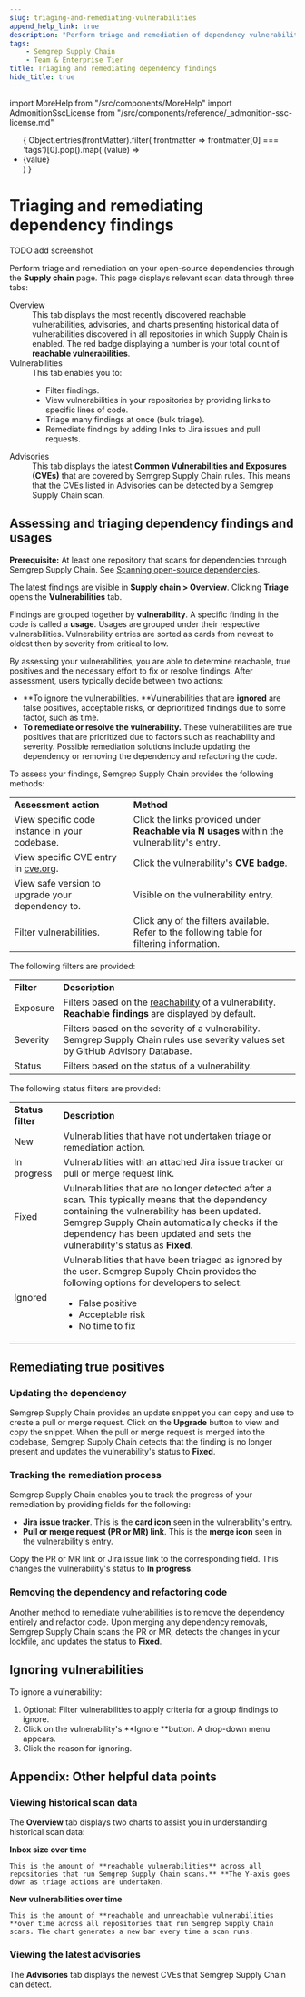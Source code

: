 ```yaml
---
slug: triaging-and-remediating-vulnerabilities
append_help_link: true
description: "Perform triage and remediation of dependency vulnerabilities through Semgrep Supply Chain."
tags:
    - Semgrep Supply Chain
    - Team & Enterprise Tier
title: Triaging and remediating dependency findings
hide_title: true
---
```


import MoreHelp from "/src/components/MoreHelp"
import AdmonitionSscLicense from "/src/components/reference/_admonition-ssc-license.md"

<ul id="tag__badge-list">
{
Object.entries(frontMatter).filter(
    frontmatter => frontmatter[0] === 'tags')[0].pop().map(
    (value) => <li class='tag__badge-item'>{value}</li> )
}
</ul>

# Triaging and remediating dependency findings

TODO add screenshot

<AdmonitionSscLicense />

Perform triage and remediation on your open-source dependencies through the **Supply chain** page. This page displays relevant scan data through three tabs:

<dl>
<dt>Overview</dt>
    <dd>This tab displays the most recently discovered reachable vulnerabilities, advisories, and charts presenting historical data of vulnerabilities discovered in all repositories in which Supply Chain is enabled. The red badge displaying a number is your total count of <strong>reachable vulnerabilities</strong>.</dd>
<dt>Vulnerabilities</dt>
    <dd>This tab enables you to:
    <ul>
        <li>Filter findings.</li>
        <li>View vulnerabilities in your repositories by providing links to specific lines of code.</li>
        <li>Triage many findings at once (bulk triage).</li>
        <li>Remediate findings by adding links to Jira issues and pull requests.</li>
    </ul>
</dd>
<dt>Advisories</dt>
<dd>This tab displays the latest <strong>Common Vulnerabilities and Exposures (CVEs)</strong> that are covered by Semgrep Supply Chain rules. This means that the CVEs listed in Advisories can be detected by a Semgrep Supply Chain scan.</dd>
</dl>

## Assessing and triaging dependency findings and usages

**Prerequisite:** At least one repository that scans for dependencies through Semgrep Supply Chain. See [Scanning open-source dependencies](https://docs.google.com/document/d/1siR-6uNSPtV056HQoNLNU8WG1TmkBM5rDyenwVZG2TM/edit#heading=h.bmpe6pqb1e4c).

The latest findings are visible in **Supply chain > Overview**. Clicking **Triage** opens the **Vulnerabilities** tab.

Findings are grouped together by **vulnerability**. A specific finding in the code is called a **usage**. Usages are grouped under their respective vulnerabilities. Vulnerability entries are sorted as cards from newest to oldest then by severity from critical to low.







By assessing your vulnerabilities, you are able to determine reachable, true positives and the necessary effort to fix or resolve findings. After assessment, users typically decide between two actions:



* **To ignore the vulnerabilities. **Vulnerabilities that are **ignored** are false positives, acceptable risks, or deprioritized findings due to some factor, such as time.
* **To remediate or resolve the vulnerability.** These vulnerabilities are true positives that are prioritized due to factors such as reachability and severity. Possible remediation solutions include updating the dependency or removing the dependency and refactoring the code.

To assess your findings, Semgrep Supply Chain provides the following methods:


<table>
  <tr>
   <td><strong>Assessment action</strong>
   </td>
   <td><strong>Method</strong>
   </td>
  </tr>
  <tr>
   <td>View specific code instance in your codebase.
   </td>
   <td>Click the links provided under <strong>Reachable via N usages</strong> within the vulnerability's entry.
   </td>
  </tr>
  <tr>
   <td>View specific CVE entry in <a href="https://www.cve.org/">cve.org</a>.
   </td>
   <td>Click the vulnerability's <strong>CVE badge</strong>.
   </td>
  </tr>
  <tr>
   <td>View safe version to upgrade your dependency to.
   </td>
   <td>Visible on the vulnerability entry.
   </td>
  </tr>
  <tr>
   <td>Filter vulnerabilities.
   </td>
   <td>Click any of the filters available. Refer to the following table for filtering information.
   </td>
  </tr>
</table>


The following filters are provided:


<table>
  <tr>
   <td><strong>Filter</strong>
   </td>
   <td><strong>Description</strong>
   </td>
  </tr>
  <tr>
   <td>Exposure
   </td>
   <td>Filters based on the <a href="https://docs.google.com/document/d/1u8J9klICqDr7NS0x-_nf2paROEOL3XRc9nRkG8Pchs8/edit#">reachability</a> of a vulnerability. <strong>Reachable findings</strong> are displayed by default.
   </td>
  </tr>
  <tr>
   <td>Severity
   </td>
   <td>Filters based on the severity of a vulnerability. Semgrep Supply Chain rules use severity values set by GitHub Advisory Database.
   </td>
  </tr>
  <tr>
   <td>Status
   </td>
   <td>Filters based on the status of a vulnerability.
   </td>
  </tr>
</table>


The following status filters are provided:


<table>
  <tr>
   <td><strong>Status filter</strong>
   </td>
   <td><strong>Description</strong>
   </td>
  </tr>
  <tr>
   <td>New
   </td>
   <td>Vulnerabilities that have not undertaken triage or remediation action.
   </td>
  </tr>
  <tr>
   <td>In progress
   </td>
   <td>Vulnerabilities with an attached Jira issue tracker or pull or merge request link.
   </td>
  </tr>
  <tr>
   <td>Fixed
   </td>
   <td>Vulnerabilities that are no longer detected after a scan. This typically means that the dependency containing the vulnerability has been updated. Semgrep Supply Chain automatically checks if the dependency has been updated and sets the vulnerability's status as <strong>Fixed</strong>.
   </td>
  </tr>
  <tr>
   <td>Ignored
   </td>
   <td>Vulnerabilities that have been triaged as ignored by the user. Semgrep Supply Chain provides the following options for developers to select:
<ul>

<li>False positive</li>

<li>Acceptable risk</li>

<li>No time to fix
</li>
</ul>
   </td>
  </tr>
</table>



## Remediating true positives


### Updating the dependency

Semgrep Supply Chain provides an update snippet you can copy and use to create a pull or merge request. Click on the **Upgrade** button to view and copy the snippet. When the pull or merge request is merged into the codebase, Semgrep Supply Chain detects that the finding is no longer present and updates the vulnerability's status to **Fixed**.


### Tracking the remediation process

Semgrep Supply Chain enables you to track the progress of your remediation by providing fields for the following:



* **Jira issue tracker**. This is the **card icon** seen in the vulnerability's entry.
* **Pull or merge request (PR or MR) link**. This is the **merge icon** seen in the vulnerability's entry.

Copy the PR or MR link or Jira issue link to the corresponding field. This changes the vulnerability's status to **In progress**.


### Removing the dependency and refactoring code

Another method to remediate vulnerabilities is to remove the dependency entirely and refactor code. Upon merging any dependency removals, Semgrep Supply Chain scans the PR or MR, detects the changes in your lockfile, and updates the status to **Fixed**.


## Ignoring vulnerabilities

To ignore a vulnerability:



1. Optional: Filter vulnerabilities to apply criteria for a group findings to ignore.
2. Click on the vulnerability's **Ignore **button. A drop-down menu appears.
3. Click the reason for ignoring. 


## Appendix: Other helpful data points


### Viewing historical scan data

The **Overview** tab displays two charts to assist you in understanding historical scan data:

**Inbox size over time**

	This is the amount of **reachable vulnerabilities** across all repositories that run Semgrep Supply Chain scans.** **The Y-axis goes down as triage actions are undertaken.

**New vulnerabilities over time**

	This is the amount of **reachable and unreachable vulnerabilities **over time across all repositories that run Semgrep Supply Chain scans. The chart generates a new bar every time a scan runs.


### Viewing the latest advisories

The **Advisories** tab displays the newest CVEs that Semgrep Supply Chain can detect.

<MoreHelp />
